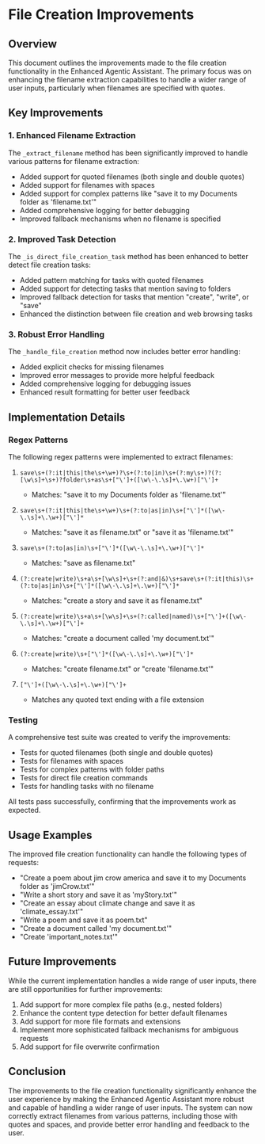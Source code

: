 # File Creation Improvements

## Overview

This document outlines the improvements made to the file creation functionality in the Enhanced Agentic Assistant. The primary focus was on enhancing the filename extraction capabilities to handle a wider range of user inputs, particularly when filenames are specified with quotes.

## Key Improvements

### 1. Enhanced Filename Extraction

The `_extract_filename` method has been significantly improved to handle various patterns for filename extraction:

- Added support for quoted filenames (both single and double quotes)
- Added support for filenames with spaces
- Added support for complex patterns like "save it to my Documents folder as 'filename.txt'"
- Added comprehensive logging for better debugging
- Improved fallback mechanisms when no filename is specified

### 2. Improved Task Detection

The `_is_direct_file_creation_task` method has been enhanced to better detect file creation tasks:

- Added pattern matching for tasks with quoted filenames
- Added support for detecting tasks that mention saving to folders
- Improved fallback detection for tasks that mention "create", "write", or "save"
- Enhanced the distinction between file creation and web browsing tasks

### 3. Robust Error Handling

The `_handle_file_creation` method now includes better error handling:

- Added explicit checks for missing filenames
- Improved error messages to provide more helpful feedback
- Added comprehensive logging for debugging issues
- Enhanced result formatting for better user feedback

## Implementation Details

### Regex Patterns

The following regex patterns were implemented to extract filenames:

1. `save\s+(?:it|this|the\s+\w+)?\s+(?:to|in)\s+(?:my\s+)?(?:[\w\s]+\s+)?folder\s+as\s+["\']+([\w\-\.\s]+\.\w+)["\']+`
   - Matches: "save it to my Documents folder as 'filename.txt'"

2. `save\s+(?:it|this|the\s+\w+)\s+(?:to|as|in)\s+["\']*([\w\-\.\s]+\.\w+)["\']*`
   - Matches: "save it as filename.txt" or "save it as 'filename.txt'"

3. `save\s+(?:to|as|in)\s+["\']*([\w\-\.\s]+\.\w+)["\']*`
   - Matches: "save as filename.txt"

4. `(?:create|write)\s+a\s+[\w\s]+\s+(?:and|&)\s+save\s+(?:it|this)\s+(?:to|as|in)\s+["\']*([\w\-\.\s]+\.\w+)["\']*`
   - Matches: "create a story and save it as filename.txt"

5. `(?:create|write)\s+a\s+[\w\s]+\s+(?:called|named)\s+["\']+([\w\-\.\s]+\.\w+)["\']+`
   - Matches: "create a document called 'my document.txt'"

6. `(?:create|write)\s+["\']*([\w\-\.\s]+\.\w+)["\']*`
   - Matches: "create filename.txt" or "create 'filename.txt'"

7. `["\']+([\w\-\.\s]+\.\w+)["\']+`
   - Matches any quoted text ending with a file extension

### Testing

A comprehensive test suite was created to verify the improvements:

- Tests for quoted filenames (both single and double quotes)
- Tests for filenames with spaces
- Tests for complex patterns with folder paths
- Tests for direct file creation commands
- Tests for handling tasks with no filename

All tests pass successfully, confirming that the improvements work as expected.

## Usage Examples

The improved file creation functionality can handle the following types of requests:

- "Create a poem about jim crow america and save it to my Documents folder as 'jimCrow.txt'"
- "Write a short story and save it as 'myStory.txt'"
- "Create an essay about climate change and save it as 'climate_essay.txt'"
- "Write a poem and save it as poem.txt"
- "Create a document called 'my document.txt'"
- "Create 'important_notes.txt'"

## Future Improvements

While the current implementation handles a wide range of user inputs, there are still opportunities for further improvements:

1. Add support for more complex file paths (e.g., nested folders)
2. Enhance the content type detection for better default filenames
3. Add support for more file formats and extensions
4. Implement more sophisticated fallback mechanisms for ambiguous requests
5. Add support for file overwrite confirmation

## Conclusion

The improvements to the file creation functionality significantly enhance the user experience by making the Enhanced Agentic Assistant more robust and capable of handling a wider range of user inputs. The system can now correctly extract filenames from various patterns, including those with quotes and spaces, and provide better error handling and feedback to the user.
